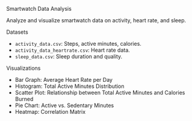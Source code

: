 Smartwatch Data Analysis

Analyze and visualize smartwatch data on activity, heart rate, and sleep.

Datasets

- `activity_data.csv`: Steps, active minutes, calories.
- `activity_data_heartrate.csv`: Heart rate data.
- `sleep_data.csv`: Sleep duration and quality.

Visualizations

- Bar Graph: Average Heart Rate per Day
- Histogram: Total Active Minutes Distribution
- Scatter Plot: Relationship between Total Active Minutes and Calories Burned
- Pie Chart: Active vs. Sedentary Minutes
- Heatmap: Correlation Matrix
